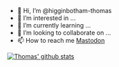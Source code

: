 - 👋 Hi, I’m @higginbotham-thomas
- 👀 I’m interested in ...
- 🌱 I’m currently learning ...
- 💞️ I’m looking to collaborate on ...
- 📫 How to reach me <a rel="me" href="https://hachyderm.io/@T30875731">Mastodon</a>

<!---
higginbotham-thomas/higginbotham-thomas is a ✨ special ✨ repository because its `README.md` (this file) appears on your GitHub profile.
You can click the Preview link to take a look at your changes.
--->

[![Thomas' github stats](https://github-readme-stats.vercel.app/api?username=higginbotham-thomas&count_private=true&show_icons=true&theme=radical&hide_rank=false)](https://github.com/anuraghazra/github-readme-stats)
